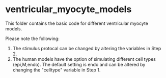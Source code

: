 # ventricular_myocyte_models

This folder contains the basic code for different ventricular myocyte models. 

Please note the following:
1) The stimulus protocal can be changed by altering the variables in Step 2. 
2) The human models have the option of simulating different cell types (epi,M,endo). The default setting is endo and can be altered by changing the "celltype" variable in Step 1. 
